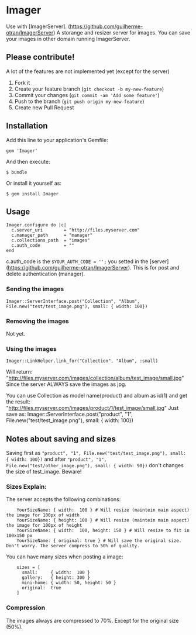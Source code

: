 # Imager

Use with [ImagerServer]. (https://github.com/guilherme-otran/ImagerServer)
A storange and resizer server for images. You can save your images in other domain running ImagerServer.

## Please contribute!
A lot of the features are not implemented yet (except for the server)

1. Fork it
2. Create your feature branch (`git checkout -b my-new-feature`)
3. Commit your changes (`git commit -am 'Add some feature'`)
4. Push to the branch (`git push origin my-new-feature`)
5. Create new Pull Request

## Installation

Add this line to your application's Gemfile:

    gem 'Imager'

And then execute:

    $ bundle

Or install it yourself as:

    $ gem install Imager

## Usage

    Imager.configure do |c|
      c.server_uri        = "http://files.myserver.com"
      c.manager_path      = "manager"
      c.collections_path  = "images"
      c.auth_code         = ""
    end

  c.auth_code is the `$YOUR_AUTH_CODE = '';` you setted in the [server] (https://github.com/guilherme-otran/ImagerServer).
  This is for post and delete authentication (manager).

### Sending the images
    Imager::ServerInterface.post("Collection", "Album", File.new("test/test_image.png"), small: { width: 100})

### Removing the images
  Not yet.

### Using the images
    Imager::LinkHelper.link_for("Collection", "Album", :small)
Will return:
    "http://files.myserver.com/images/collection/album/test_image/small.jpg"
Since the server ALWAYS save the images as jpg.

You can use Collection as model name(product) and album as id(1) and get the result:
    "http://files.myserver.com/images/product/1/test_image/small.jpg"
  Just save as:
    Imager::ServerInterface.post("product", "1", File.new("test/test_image.png"), small: { width: 100})

## Notes about saving and sizes
  Saving first as `"product", "1", File.new("test/test_image.png"), small: { width: 100})` and after `"product", "1", File.new("test/other_image.png"), small: { width: 90})` don't changes the size of test_image. Beware!

### Sizes Explain:
  The server accepts the following combinations:
  ```
      YourSizeName: { width:  100 } # Will resize (maintein main aspect) the image for 100px of width
      YourSizeName: { height: 100 } # Will resize (maintein main aspect) the image for 100px of height
      YourSizeName: { width:  100, height: 150 } # Will resize to fit in 100x150 px
      YourSizeName: { original: true } # Will save the original size. Don't worry. The server compress to 50% of quality.
  ```
  You can have many sizes when posting a image:
  ```
      sizes = [
        small:     { width:  100 }
        gallery:   { height: 300 }
        mini-home: { width: 50, height: 50 }
        original:  true
      ]
  ```
### Compression
  The images always are compressed to 70%. Except for the original size (50%).